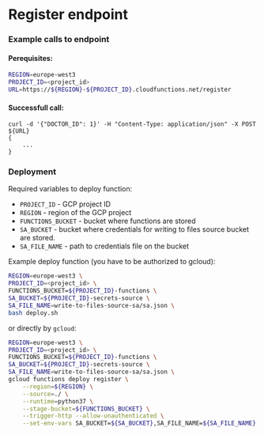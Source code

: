 # Register endpoint

### Example calls to endpoint

#### Perequisites:
```bash
REGION=europe-west3
PROJECT_ID=<project_id>
URL=https://${REGION}-${PROJECT_ID}.cloudfunctions.net/register
```

#### Successfull call:
```
curl -d '{"DOCTOR_ID": 1}' -H "Content-Type: application/json" -X POST ${URL}
{
    ...
}
```

### Deployment

Required variables to deploy function:
* `PROJECT_ID` - GCP project ID
* `REGION` - region of the GCP project
* `FUNCTIONS_BUCKET` - bucket where functions are stored
* `SA_BUCKET` - bucket where credentials for writing to files source bucket are stored.
* `SA_FILE_NAME` - path to credentials file on the bucket

Example deploy function (you have to be authorized to gcloud):
```bash
REGION=europe-west3 \
PROJECT_ID=<project_id> \
FUNCTIONS_BUCKET=${PROJECT_ID}-functions \
SA_BUCKET=${PROJECT_ID}-secrets-source \
SA_FILE_NAME=write-to-files-source-sa/sa.json \
bash deploy.sh
```

or directly by `gcloud`:
```bash
REGION=europe-west3 \
PROJECT_ID=<project_id> \
FUNCTIONS_BUCKET=${PROJECT_ID}-functions \
SA_BUCKET=${PROJECT_ID}-secrets-source \
SA_FILE_NAME=write-to-files-source-sa/sa.json \
gcloud functions deploy register \
    --region=${REGION} \
    --source=./ \
    --runtime=python37 \
    --stage-bucket=${FUNCTIONS_BUCKET} \
    --trigger-http --allow-unauthenticated \
    --set-env-vars SA_BUCKET=${SA_BUCKET},SA_FILE_NAME=${SA_FILE_NAME}
```
